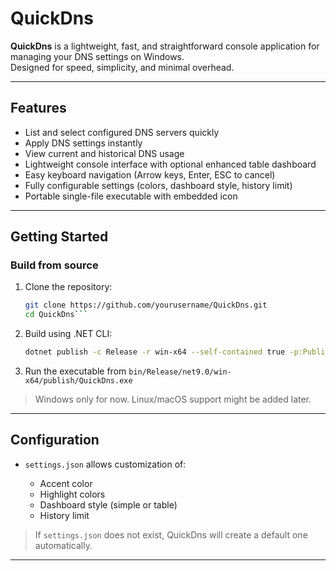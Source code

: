 # QuickDns

**QuickDns** is a lightweight, fast, and straightforward console application for managing your DNS settings on Windows.  
Designed for speed, simplicity, and minimal overhead.

---

## Features

- List and select configured DNS servers quickly
- Apply DNS settings instantly
- View current and historical DNS usage
- Lightweight console interface with optional enhanced table dashboard
- Easy keyboard navigation (Arrow keys, Enter, ESC to cancel)
- Fully configurable settings (colors, dashboard style, history limit)
- Portable single-file executable with embedded icon

---

## Getting Started

### Build from source

1. Clone the repository:
   ```bash
   git clone https://github.com/yourusername/QuickDns.git
   cd QuickDns```

2. Build using .NET CLI:

   ```bash
   dotnet publish -c Release -r win-x64 --self-contained true -p:PublishSingleFile=true
   ```

3. Run the executable from `bin/Release/net9.0/win-x64/publish/QuickDns.exe`

> Windows only for now. Linux/macOS support might be added later.

---

## Configuration

* `settings.json` allows customization of:

  * Accent color
  * Highlight colors
  * Dashboard style (simple or table)
  * History limit

> If `settings.json` does not exist, QuickDns will create a default one automatically.

---
